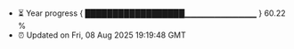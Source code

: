 - ⏳ Year progress { ██████████████████▁▁▁▁▁▁▁▁▁▁▁▁ } 60.22 %
- ⏰ Updated on Fri, 08 Aug 2025 19:19:48 GMT


